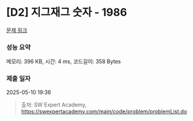 # [D2] 지그재그 숫자 - 1986 

[문제 링크](https://swexpertacademy.com/main/code/problem/problemDetail.do?contestProbId=AV5PxmBqAe8DFAUq) 

### 성능 요약

메모리: 396 KB, 시간: 4 ms, 코드길이: 358 Bytes

### 제출 일자

2025-05-10 19:36



> 출처: SW Expert Academy, https://swexpertacademy.com/main/code/problem/problemList.do